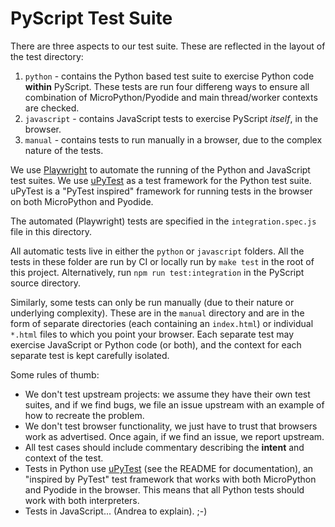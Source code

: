 # PyScript Test Suite

There are three aspects to our test suite. These are reflected in the layout of
the test directory:

1. `python` - contains the Python based test suite to exercise Python code 
   **within** PyScript. These tests are run four differeng ways to ensure all
   combination of MicroPython/Pyodide and main thread/worker contexts are
   checked.
2. `javascript` - contains JavaScript tests to exercise PyScript _itself_, in 
   the browser.
3. `manual` - contains tests to run manually in a browser, due to the complex
   nature of the tests.

We use [Playwright](https://playwright.dev/) to automate the running of the
Python and JavaScript test suites. We use
[uPyTest](https://github.com/ntoll/upytest) as a test framework for the Python
test suite. uPyTest is a "PyTest inspired" framework for running tests in the
browser on both MicroPython and Pyodide.

The automated (Playwright) tests are specified in the `integration.spec.js`
file in this directory.

All automatic tests live in either the `python` or `javascript` folders. All
the tests in these folder are run by CI or locally run by `make test` in the
root of this project. Alternatively, run `npm run test:integration` in the
PyScript source directory.

Similarly, some tests can only be run manually (due to their nature or
underlying complexity). These are in the `manual` directory and are in the form
of separate directories (each containing an `index.html`) or individual `*.html`
files to which you point your browser. Each separate test may exercise 
JavaScript or Python code (or both), and the context for each separate test is
kept carefully isolated.

Some rules of thumb:

* We don't test upstream projects: we assume they have their own test suites,
  and if we find bugs, we file an issue upstream with an example of how to
  recreate the problem.
* We don't test browser functionality, we just have to trust that browsers work
  as advertised. Once again, if we find an issue, we report upstream.
* All test cases should include commentary describing the **intent** and
  context of the test.
* Tests in Python use [uPyTest](https://github.com/ntoll/upytest) (see the
  README for documentation), an "inspired by PyTest" test framework that works
  with both MicroPython and Pyodide in the browser. This means that all
  Python tests should work with both interpreters.
* Tests in JavaScript... (Andrea to explain). ;-)
